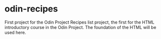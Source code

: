 # odin-recipes
First project for the Odin Project
Recipes list project, the first for the HTML introductory course in the Odin Project. The foundation of the HTML will be used here.